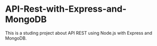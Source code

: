# API-Rest-with-Express-and-MongoDB
This is a studing project about API REST using Node.js with Express and MongoDB.
